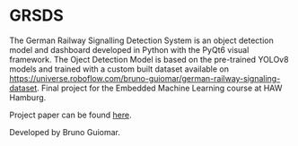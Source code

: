 # GRSDS

The German Railway Signalling Detection System is an object detection model and dashboard developed in Python with the PyQt6 visual framework.
The Oject Detection Model is based on the pre-trained YOLOv8 models and trained with a custom built dataset available on https://universe.roboflow.com/bruno-guiomar/german-railway-signaling-dataset.
Final project for the Embedded Machine Learning course at HAW Hamburg.

Project paper can be found [here](documentation/Paper_GRSDS_2024_BrunoGuiomar.pdf).

Developed by Bruno Guiomar.

